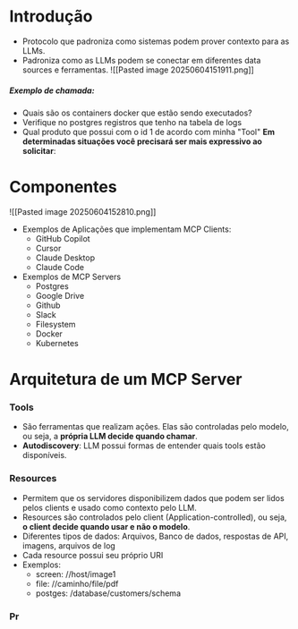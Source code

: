# Introdução
- Protocolo que padroniza como sistemas podem prover contexto para as LLMs.
- Padroniza como as LLMs podem se conectar em diferentes data sources e ferramentas.
		![[Pasted image 20250604151911.png]]
##### Exemplo de chamada:
- Quais são os containers docker que estão sendo executados?
- Verifique no postgres registros que tenho na tabela de logs
- Qual produto que possui com o id 1 de acordo com minha "Tool"
 **Em determinadas situações você precisará ser mais expressivo ao solicitar**:

# Componentes
![[Pasted image 20250604152810.png]]

- Exemplos de Aplicações que implementam MCP Clients:
	- GitHub Copilot
	- Cursor
	- Claude Desktop
	- Claude Code
- Exemplos de MCP Servers
	- Postgres
	- Google Drive
	- Github
	- Slack
	- Filesystem
	- Docker
	- Kubernetes
# Arquitetura de um MCP Server
### Tools
- São ferramentas que realizam ações. Elas são controladas pelo modelo, ou seja, a **própria LLM decide quando chamar**.
- **Autodiscovery**: LLM possui formas de entender quais tools estão disponíveis.
### Resources
- Permitem que os servidores disponibilizem dados que podem ser lidos pelos clients e usado como contexto pelo LLM.
- Resources são controlados pelo client (Application-controlled), ou seja, **o client decide quando usar e não o modelo**.
- Diferentes tipos de dados: Arquivos, Banco de dados, respostas de API, imagens, arquivos de log
- Cada resource possui seu próprio URI
- Exemplos:
	- screen: //host/image1
	- file: //caminho/file/pdf
	- postges: /database/customers/schema
### Pr